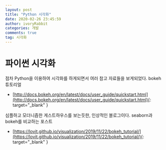 ```yaml
---
layout: post
title: "Python 시각화"
date: 2020-02-26 23:45:59
author: ivoryRabbit
categories: 개발
comments: true
tag: 시각화
---
```


# 파이썬 시각화

점차 Python을 이용하여 시각화를 하게되면서 여러 참고 자료들을 보게되었다. bokeh 튜토리얼
- [http://docs.bokeh.org/en/latest/docs/user_guide/quickstart.html](http://docs.bokeh.org/en/latest/docs/user_guide/quickstart.html){: target="_blank" }

심플하고 모더니즘한 게스트하우스를 보는듯한, 인상적인 블로그이다. seaborn과 bokeh를 비교하는 포스트
- [https://lovit.github.io/visualization/2019/11/22/bokeh_tutorial/](https://lovit.github.io/visualization/2019/11/22/bokeh_tutorial/){: target="_blank" }
